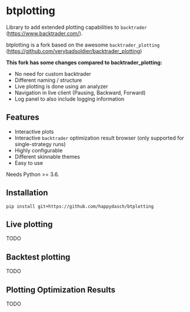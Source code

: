 # btplotting

Library to add extended plotting capabilities to `backtrader` (<https://www.backtrader.com/>).

btplotting is a fork based on the awesome `backtrader_plotting` (<https://github.com/verybadsoldier/backtrader_plotting>)

**This fork has some changes compared to backtrader_plotting:**

* No need for custom backtrader
* Different naming / structure
* Live plotting is done using an analyzer
* Navigation in live client (Pausing, Backward, Forward)
* Log panel to also include logging information

## Features

* Interactive plots
* Interactive `backtrader` optimization result browser (only supported for single-strategy runs)
* Highly configurable
* Different skinnable themes
* Easy to use

Needs Python >= 3.6.

## Installation

`pip install git+https://github.com/happydasch/btplotting`

## Live plotting

TODO

## Backtest plotting

TODO

## Plotting Optimization Results

TODO